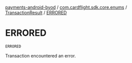[payments-android-byod](../../index.md) / [com.cardflight.sdk.core.enums](../index.md) / [TransactionResult](index.md) / [ERRORED](./-e-r-r-o-r-e-d.md)

# ERRORED

`ERRORED`

Transaction encountered an error.

